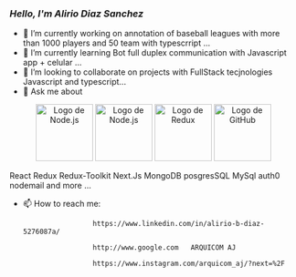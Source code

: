 
### <em> Hello, I'm Alirio Diaz Sanchez</em>

- 🔭 I’m currently working on annotation of baseball leagues with more than 1000 players and 50 team with typescrript ...
- 🌱 I’m currently learning Bot full duplex communication with Javascript app + celular ...
- 👯 I’m looking to collaborate on projects with FullStack tecjnologies Javascript and typescript...
- 💬 Ask me about 

 <p align="center">
   <img src="https://res.cloudinary.com/dvy9qircy/image/upload/v1743796038/forex/forex_academy_professional_javascript.jpg" alt="Logo de Node.js" width="100"> 
  <img src="https://res.cloudinary.com/dfddh08q8/image/upload/v1694523855/images/300px-Node.js_logo.svg_hmbjue.png" alt="Logo de Node.js" width="100"> 
  <img src="https://res.cloudinary.com/dvy9qircy/image/upload/v1743795786/forex/forex_academy_professional_redux.jpg" alt="Logo de Redux" width="100">
  <img src="https://github.githubassets.com/images/modules/logos_page/GitHub-Mark.png" alt="Logo de GitHub" width="100">
</p>
        React
        Redux
        Redux-Toolkit
        Next.Js
        MongoDB
        posgresSQL
        MySql
        auth0
        nodemail
        and more ...
        
- 📫 How to reach me: 
                      
                       https://www.linkedin.com/in/alirio-b-diaz-5276087a/ 

                       http://www.google.com   ARQUICOM AJ 
                       
                       https://www.instagram.com/arquicom_aj/?next=%2F
                       

<!--
**aliriodi/aliriodi** is a ✨ _special_ ✨ repository because its `README.md` (this file) appears on your GitHub profile.

Here are some ideas to get you started:

- 🔭 I’m currently working on ...
- 🌱 I’m currently learning ...
- 👯 I’m looking to collaborate on ...
- 🤔 I’m looking for help with ...
- 💬 Ask me about ...
- 📫 How to reach me: ...
- 😄 Pronouns: ...
- ⚡ Fun fact: ...
-->
